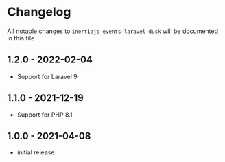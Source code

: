 # Changelog

All notable changes to `inertiajs-events-laravel-dusk` will be documented in this file

## 1.2.0 - 2022-02-04

- Support for Laravel 9

## 1.1.0 - 2021-12-19

- Support for PHP 8.1

## 1.0.0 - 2021-04-08

- initial release
